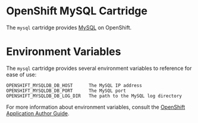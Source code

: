 # OpenShift MySQL Cartridge

The `mysql` cartridge provides [MySQL](http://www.mysql.com/) on OpenShift.

Environment Variables
=====================
The `mysql` cartridge provides several environment variables to reference for ease
of use:

    OPENSHIFT_MYSQLDB_DB_HOST      The MySQL IP address
    OPENSHIFT_MYSQLDB_DB_PORT      The MySQL port
    OPENSHIFT_MYSQLDB_DB_LOG_DIR   The path to the MySQL log directory

For more information about environment variables, consult the
[OpenShift Application Author Guide](https://github.com/openshift/origin-server/blob/master/node/README.writing_applications.md).
